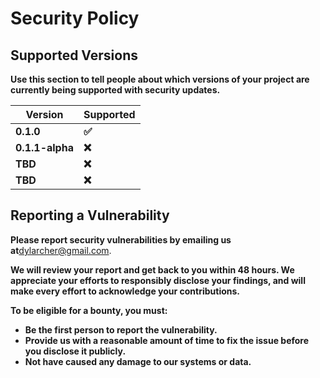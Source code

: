 # Security Policy

## Supported Versions

**Use this section to tell people about which versions of your project are
currently being supported with security updates.**

| **Version**       | **Supported**             |
| ----------------- | ------------------------- |
| **0.1.0**         | **✅**                    |
| **0.1.1-alpha**   | **❌**                    |
| **TBD**           | **❌**                    |
| **TBD**           | **❌**                    |

## Reporting a Vulnerability

**Please report security vulnerabilities by emailing us at**[dylarcher@gmail.com](mailto:dylarcher@gmail.com "Contact Dylan Archer via email").

**We will review your report and get back to you within 48 hours. We appreciate your efforts to responsibly disclose your findings, and will make every effort to acknowledge your contributions.**

**To be eligible for a bounty, you must:**

* **Be the first person to report the vulnerability.**
* **Provide us with a reasonable amount of time to fix the issue before you disclose it publicly.**
* **Not have caused any damage to our systems or data.**
